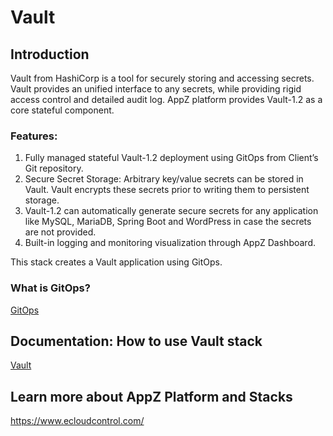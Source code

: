 # Vault

## Introduction

Vault from HashiCorp is a tool for securely storing and accessing secrets. Vault provides an unified interface to any secrets, while providing rigid access control and detailed audit log. AppZ platform provides Vault-1.2 as a core stateful component.

### Features:

1. Fully managed stateful Vault-1.2 deployment using GitOps from Client’s Git repository.
1. Secure Secret Storage: Arbitrary key/value secrets can be stored in Vault. Vault encrypts these secrets prior to writing them to persistent storage.
1. Vault-1.2 can automatically generate secure secrets for any application like MySQL, MariaDB, Spring Boot and WordPress in case the secrets are not provided.
1. Built-in logging and monitoring visualization through AppZ Dashboard.

This stack creates a Vault application using GitOps.

### What is GitOps?
[GitOps](https://www.ecloudcontrol.com/category/gitops/)

## Documentation: How to use Vault stack
[Vault](https://docs.ecloudcontrol.com/vault-1.2/)

## Learn more about AppZ Platform and Stacks
https://www.ecloudcontrol.com/
